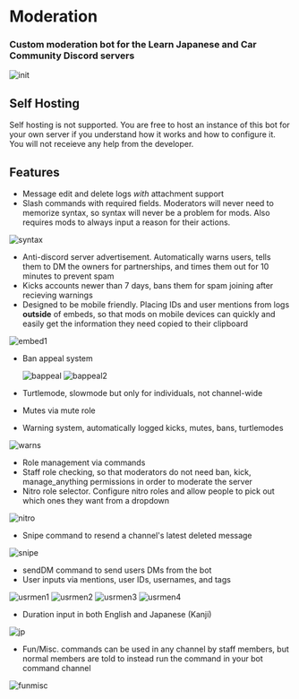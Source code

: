 # Moderation
### Custom moderation bot for the Learn Japanese and Car Community Discord servers

![init](https://cdn.tokyo.jp/rE61W)

## Self Hosting
Self hosting is not supported. You are free to host an instance of this bot for your own server if you understand how it works and how to configure it. You will not receieve any help from the developer.

## Features
 * Message edit and delete logs *with* attachment support
 * Slash commands with required fields. Moderators will never need to memorize syntax, so syntax will never be a problem for mods. Also requires mods to always input a reason for their actions.

![syntax](https://cdn.tokyo.jp/CCgFl)

 * Anti-discord server advertisement. Automatically warns users, tells them to DM the owners for partnerships, and times them out for 10 minutes to prevent spam
 * Kicks accounts newer than 7 days, bans them for spam joining after recieving warnings
 * Designed to be mobile friendly. Placing IDs and user mentions from logs **outside** of embeds, so that mods on mobile devices can quickly and easily get the information they need copied to their clipboard

![embed1](https://cdn.tokyo.jp/o4cuJ)

 * Ban appeal system
   
   ![bappeal](https://cdn.tokyo.jp/p11js)
   ![bappeal2](https://cdn.tokyo.jp/NLA4S)
   
 * Turtlemode, slowmode but only for individuals, not channel-wide
 * Mutes via mute role
 * Warning system, automatically logged kicks, mutes, bans, turtlemodes

![warns](https://cdn.tokyo.jp/sqeNm)

 * Role management via commands
 * Staff role checking, so that moderators do not need ban, kick, manage_anything permissions in order to moderate the server
 * Nitro role selector. Configure nitro roles and allow people to pick out which ones they want from a dropdown

![nitro](https://cdn.tokyo.jp/bKlK9)

 * Snipe command to resend a channel's latest deleted message

![snipe](https://cdn.tokyo.jp/Nkyvn)
   
 * sendDM command to send users DMs from the bot
 * User inputs via mentions, user IDs, usernames, and tags

![usrmen1](https://cdn.tokyo.jp/yF2Kl)
![usrmen2](https://cdn.tokyo.jp/cm9Qu)
![usrmen3](https://cdn.tokyo.jp/7DueK)
![usrmen4](https://cdn.tokyo.jp/VdbG0)
   
 * Duration input in both English and Japanese (Kanji)

![jp](https://cdn.tokyo.jp/XpvIc)

 * Fun/Misc. commands can be used in any channel by staff members, but normal members are told to instead run the command in your bot command channel

![funmisc](https://cdn.tokyo.jp/4cO9P)
